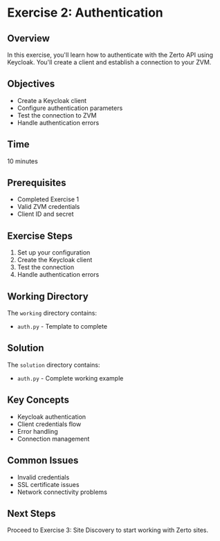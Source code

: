 # Exercise 2: Authentication

## Overview
In this exercise, you'll learn how to authenticate with the Zerto API using Keycloak. You'll create a client and establish a connection to your ZVM.

## Objectives
- Create a Keycloak client
- Configure authentication parameters
- Test the connection to ZVM
- Handle authentication errors

## Time
10 minutes

## Prerequisites
- Completed Exercise 1
- Valid ZVM credentials
- Client ID and secret

## Exercise Steps
1. Set up your configuration
2. Create the Keycloak client
3. Test the connection
4. Handle authentication errors

## Working Directory
The `working` directory contains:
- `auth.py` - Template to complete

## Solution
The `solution` directory contains:
- `auth.py` - Complete working example

## Key Concepts
- Keycloak authentication
- Client credentials flow
- Error handling
- Connection management

## Common Issues
- Invalid credentials
- SSL certificate issues
- Network connectivity problems

## Next Steps
Proceed to Exercise 3: Site Discovery to start working with Zerto sites. 